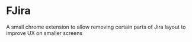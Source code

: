 # FJira

A small chrome extension to allow removing certain parts of Jira layout to improve UX on smaller screens